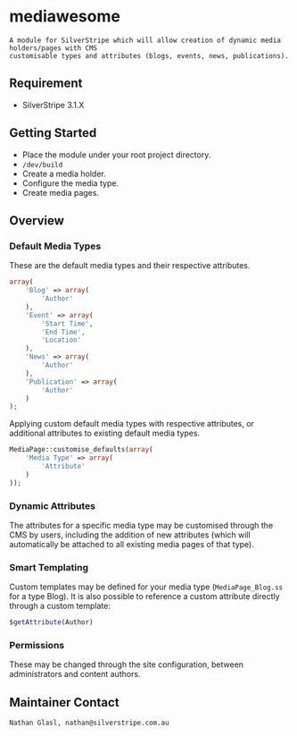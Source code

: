 # mediawesome

	A module for SilverStripe which will allow creation of dynamic media holders/pages with CMS
	customisable types and attributes (blogs, events, news, publications).

## Requirement

* SilverStripe 3.1.X

## Getting Started

* Place the module under your root project directory.
* `/dev/build`
* Create a media holder.
* Configure the media type.
* Create media pages.

## Overview

### Default Media Types

These are the default media types and their respective attributes.

```php
array(
	'Blog' => array(
		'Author'
	),
	'Event' => array(
		'Start Time',
		'End Time',
		'Location'
	),
	'News' => array(
		'Author'
	),
	'Publication' => array(
		'Author'
	)
);
```

Applying custom default media types with respective attributes, or additional attributes to existing default media types.

```php
MediaPage::customise_defaults(array(
	'Media Type' => array(
		'Attribute'
	)
));
```

### Dynamic Attributes

The attributes for a specific media type may be customised through the CMS by users, including the addition of new attributes (which will automatically be attached to all existing media pages of that type).

### Smart Templating

Custom templates may be defined for your media type (`MediaPage_Blog.ss` for a type Blog). It is also possible to reference a custom attribute directly through a custom template:

```php
$getAttribute(Author)
```

### Permissions

These may be changed through the site configuration, between administrators and content authors.

## Maintainer Contact

	Nathan Glasl, nathan@silverstripe.com.au
